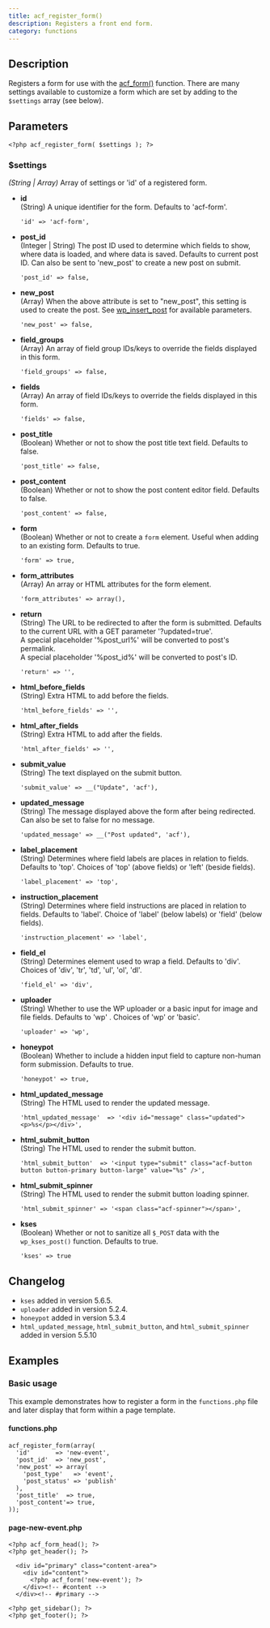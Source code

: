 ```yaml
---
title: acf_register_form()
description: Registers a front end form.
category: functions
---
```


## Description
Registers a form for use with the [acf_form()](https://www.advancedcustomfields.com/resources/acf_form/) function. There are many settings available to customize a form which are set by adding to the `$settings` array (see below).

## Parameters
```
<?php acf_register_form( $settings ); ?>
```

### $settings
*(String | Array)* Array of settings or 'id' of a registered form.
- **id**  
  (String) A unique identifier for the form. Defaults to 'acf-form'.
  ```
  'id' => 'acf-form',
  ```
 
- **post_id**  
  (Integer | String) The post ID used to determine which fields to show, where data is loaded, and where data is saved. Defaults to current post ID. Can also be sent to 'new_post' to create a new post on submit.
  ```
  'post_id' => false,
  ```
 
- **new_post**  
  (Array) When the above attribute is set to "new_post", this setting is used to create the post. See [wp_insert_post](https://developer.wordpress.org/reference/functions/wp_insert_post/) for available parameters.
  ```
  'new_post' => false,
  ```
 
- **field_groups**  
  (Array) An array of field group IDs/keys to override the fields displayed in this form.
  ```
  'field_groups' => false,
  ```
 
- **fields**  
  (Array) An array of field IDs/keys to override the fields displayed in this form.
  ```
  'fields' => false,
  ```
 
- **post_title**  
  (Boolean) Whether or not to show the post title text field. Defaults to false.
  ```
  'post_title' => false,
  ```
 
- **post_content**  
  (Boolean) Whether or not to show the post content editor field. Defaults to false.
  ```
  'post_content' => false,
  ```
 
- **form**  
  (Boolean) Whether or not to create a `form` element. Useful when adding to an existing form. Defaults to true.
  ```
  'form' => true,
  ```
 
- **form_attributes**  
  (Array) An array or HTML attributes for the form element.
  ```
  'form_attributes' => array(),
  ```
 
- **return**  
  (String) The URL to be redirected to after the form is submitted. Defaults to the current URL with a GET parameter '?updated=true'.  
  A special placeholder '%post_url%' will be converted to post's permalink.  
  A special placeholder '%post_id%' will be converted to post's ID.  
  ```
  'return' => '',
  ```
 
- **html_before_fields**  
  (String) Extra HTML to add before the fields.
  ```
  'html_before_fields' => '',
  ```
 
- **html_after_fields**  
  (String) Extra HTML to add after the fields.
  ```
  'html_after_fields' => '',
  ```
 
- **submit_value**  
  (String) The text displayed on the submit button.
  ```
  'submit_value' => __("Update", 'acf'),
  ```
 
- **updated_message**  
  (String) The message displayed above the form after being redirected. Can also be set to false for no message.
  ```
  'updated_message' => __("Post updated", 'acf'),
  ```
 
- **label_placement**  
  (String) Determines where field labels are places in relation to fields. Defaults to 'top'.
  Choices of 'top' (above fields) or 'left' (beside fields).
  ```
  'label_placement' => 'top',
  ```
 
- **instruction_placement**  
  (String) Determines where field instructions are placed in relation to fields. Defaults to 'label'.
  Choice of 'label' (below labels) or 'field' (below fields).
  ```
  'instruction_placement' => 'label',
  ```
 
- **field_el**  
  (String) Determines element used to wrap a field. Defaults to 'div'.
  Choices of 'div', 'tr', 'td', 'ul', 'ol', 'dl'.
  ```
  'field_el' => 'div',
  ```
 
- **uploader**  
  (String) Whether to use the WP uploader or a basic input for image and file fields. Defaults to 'wp' .
  Choices of 'wp' or 'basic'.
  ```
  'uploader' => 'wp',
  ```
 
- **honeypot**  
  (Boolean) Whether to include a hidden input field to capture non-human form submission. Defaults to true.
  ```
  'honeypot' => true,
  ```
 
- **html_updated_message**  
  (String) The HTML used to render the updated message.
  ```
  'html_updated_message'  => '<div id="message" class="updated"><p>%s</p></div>',
  ```
 
- **html_submit_button**  
  (String) The HTML used to render the submit button.
  ```
  'html_submit_button'  => '<input type="submit" class="acf-button button button-primary button-large" value="%s" />',
  ```
 
- **html_submit_spinner**  
  (String) The HTML used to render the submit button loading spinner.
  ```
  'html_submit_spinner' => '<span class="acf-spinner"></span>',
  ```
 
- **kses**  
  (Boolean) Whether or not to sanitize all `$_POST` data with the `wp_kses_post()` function. Defaults to true.
  ```
  'kses' => true
  ```
 
## Changelog
- `kses` added in version 5.6.5.
- `uploader` added in version 5.2.4.
- `honeypot` added in version 5.3.4
- `html_updated_message`, `html_submit_button`, and `html_submit_spinner` added in version 5.5.10
 
## Examples

### Basic usage
This example demonstrates how to register a form in the `functions.php` file and later display that form within a page template.

#### functions.php
```
acf_register_form(array(
  'id'       => 'new-event',
  'post_id'  => 'new_post',
  'new_post' => array(
    'post_type'   => 'event',
    'post_status' => 'publish'
  ),
  'post_title'  => true,
  'post_content'=> true,
));
```

#### page-new-event.php
```
<?php acf_form_head(); ?>
<?php get_header(); ?>

  <div id="primary" class="content-area">
    <div id="content">
      <?php acf_form('new-event'); ?>
    </div><!-- #content -->
  </div><!-- #primary -->

<?php get_sidebar(); ?>
<?php get_footer(); ?>
```